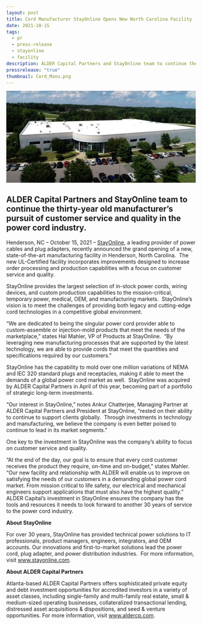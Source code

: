 ```yaml
---
layout: post
title: Cord Manufacturer StayOnline Opens New North Carolina Facility
date: 2021-10-15
tags:
  - pr
  - press-release
  - stayonline
  - facility
description: ALDER Capital Partners and StayOnline team to continue the thirty-year old manufacturer's pursuit of customer service and quality in the power cord industry.
pressrelease: "true"
thumbnail: Cord_Manu.png
---
```


![145-B Technology Lane, Henderson, NC 27830](assets/images/posts/Cord_Manu.png)


## ALDER Capital Partners and StayOnline team to continue the thirty-year old manufacturer’s pursuit of customer service and quality in the power cord industry.

Henderson, NC – October 15, 2021 – [StayOnline](https://www.stayonline.com/), a leading provider of power cables and plug adapters, recently announced the grand opening of a new, state-of-the-art manufacturing facility in Henderson, North Carolina.  The new UL-Certified facility incorporates improvements designed to increase order processing and production capabilities with a focus on customer service and quality.

StayOnline provides the largest selection of in-stock power cords, wiring devices, and custom production capabilities to the mission-critical, temporary power, medical, OEM, and manufacturing markets.  StayOnline’s vision is to meet the challenges of providing both legacy and cutting-edge cord technologies in a competitive global environment.

“We are dedicated to being the singular power cord provider able to custom-assemble or injection-mold products that meet the needs of the marketplace,” states Hal Mahler, VP of Products at StayOnline.  “By leveraging new manufacturing processes that are supported by the latest technology, we are able to provide cords that meet the quantities and specifications required by our customers.”

StayOnline has the capability to mold over one million variations of NEMA and IEC 320 standard plugs and receptacles, making it able to meet the demands of a global power cord market as well.  StayOnline was acquired by ALDER Capital Partners in April of this year, becoming part of a portfolio of strategic long-term investments.

“Our interest in StayOnline,” notes Ankur Chatterjee, Managing Partner at ALDER Capital Partners and President at StayOnline, “rested on their ability to continue to support clients globally.  Through investments in technology and manufacturing, we believe the company is even better poised to continue to lead in its market segments.”

One key to the investment in StayOnline was the company’s ability to focus on customer service and quality.

“At the end of the day, our goal is to ensure that every cord customer receives the product they require, on-time and on-budget,” states Mahler.  “Our new facility and relationship with ALDER will enable us to improve on satisfying the needs of our customers in a demanding global power cord market. From mission critical to life safety, our electrical and mechanical engineers support applications that must also have the highest quality.”  ALDER Capital’s investment in StayOnline ensures the company has the tools and resources it needs to look forward to another 30 years of service to the power cord industry.

**About StayOnline**

For over 30 years, StayOnline has provided technical power solutions to IT professionals, product managers, engineers, integrators, and OEM accounts. Our innovations and first-to-market solutions lead the power cord, plug adapter, and power distribution industries.  For more information, visit www.stayonline.com.

**About ALDER Capital Partners**

Atlanta-based ALDER Capital Partners offers sophisticated private equity and debt investment opportunities for accredited investors in a variety of asset classes, including single-family and multi-family real estate, small & medium-sized operating businesses, collateralized transactional lending, distressed asset acquisitions & dispositions, and seed & venture opportunities. For more information, visit www.aldercp.com.